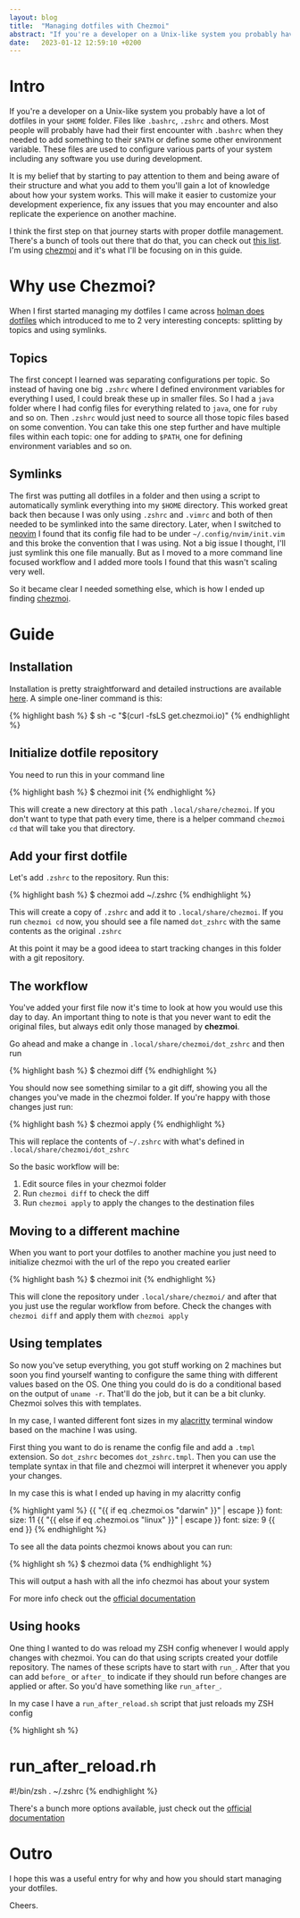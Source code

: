 ```yaml
---
layout: blog
title:  "Managing dotfiles with Chezmoi"
abstract: "If you're a developer on a Unix-like system you probably have a lot of dotfiles in your $HOME folder. It's likely that you don't really pay a lot of attention to them and so they start to get pretty stuffed and complex. Let's learn how to manage them and keep them cleaner"
date:   2023-01-12 12:59:10 +0200
---
```


# Intro

If you're a developer on a Unix-like system you probably have a lot of dotfiles in your `$HOME` folder. Files like `.bashrc`, `.zshrc` and others. Most people will probably have had their first encounter with `.bashrc` when they needed to add something to their `$PATH` or define some other environment variable. These files are used to configure various parts of your system including any software you use during development. 

It is my belief that by starting to pay attention to them and being aware of their structure and what you add to them you'll gain a lot of knowledge about how your system works. This will make it easier to customize your development experience, fix any issues that you may encounter and also replicate the experience on another machine.

I think the first step on that journey starts with proper dotfile management. There's a bunch of tools out there that do that, you can check out [this list](https://dotfiles.github.io/utilities/). I'm using [chezmoi](https://www.chezmoi.io/) and it's what I'll be focusing on in this guide.

# Why use Chezmoi?

When I first started managing my dotfiles I came across [holman does dotfiles](https://github.com/holman/dotfiles) which introduced to me to 2 very interesting concepts: splitting by topics and using symlinks.

## Topics
The first concept I learned was separating configurations per topic. So instead of having one big `.zshrc` where I defined environment variables for everything I used, I could break these up in smaller files. So I had a `java` folder where I had config files for everything related to `java`, one for `ruby` and so on. Then `.zshrc` would just need to source all those topic files based on some convention. You can take this one step further and have multiple files within each topic: one for adding to `$PATH`, one for defining environment variables and so on.


## Symlinks
The first was putting all dotfiles in a folder and then using a script to automatically symlink everything into my `$HOME` directory. This worked great back then because I was only using `.zshrc` and `.vimrc` and both of then needed to be symlinked into the same directory. Later, when I switched to [neovim](https://neovim.io/) I found that its config file had to be under `~/.config/nvim/init.vim` and this broke the convention that I was using. Not a big issue I thought, I'll just symlink this one file manually. But as I moved to a more command line focused workflow and I added more tools I found that this wasn't scaling very well.

So it became clear I needed something else, which is how I ended up finding [chezmoi](https://www.chezmoi.io/).

# Guide

## Installation

Installation is pretty straightforward and detailed instructions are available [here](https://www.chezmoi.io/install/). A simple one-liner command is this:


{% highlight bash %}
$ sh -c "$(curl -fsLS get.chezmoi.io)"
{% endhighlight %}

## Initialize dotfile repository

You need to run this in your command line

{% highlight bash %}
$ chezmoi init
{% endhighlight %}

This will create a new directory at this path `.local/share/chezmoi`. If you don't want to type that path every time, there is a helper command `chezmoi cd` that will take you that directory.

## Add your first dotfile

Let's add `.zshrc` to the repository. Run this:

{% highlight bash %}
$ chezmoi add ~/.zshrc
{% endhighlight %}

This will create a copy of `.zshrc` and add it to `.local/share/chezmoi`. If you run `chezmoi cd` now, you should see a file named `dot_zshrc` with the same contents as the original `.zshrc`

At this point it may be a good ideea to start tracking changes in this folder with a git repository. 

## The workflow

You've added your first file now it's time to look at how you would use this day to day. An important thing to note is that you never want to edit the original files, but always edit only those managed by **chezmoi**.

Go ahead and make a change in `.local/share/chezmoi/dot_zshrc` and then run

{% highlight bash %}
$ chezmoi diff
{% endhighlight %}

You should now see something similar to a git diff, showing you all the changes you've made in the chezmoi folder. If you're happy with those changes just run:

{% highlight bash %}
$ chezmoi apply
{% endhighlight %}

This will replace the contents of `~/.zshrc` with what's defined in `.local/share/chezmoi/dot_zshrc`

So the basic workflow will be:
1. Edit source files in your chezmoi folder
2. Run `chezmoi diff` to check the diff
3. Run `chezmoi apply` to apply the changes to the destination files


## Moving to a different machine

When you want to port your dotfiles to another machine you just need to initialize chezmoi with the url of the repo you created earlier

{% highlight bash %}
$ chezmoi init <url-of-repo>
{% endhighlight %}

This will clone the repository under `.local/share/chezmoi/` and after that you just use the regular workflow from before. Check the changes with `chezmoi diff` and apply them with `chezmoi apply`

## Using templates

So now you've setup everything, you got stuff working on 2 machines but soon you find yourself wanting to configure the same thing with different values based on the OS. One thing you could do is do a conditional based on the output of `uname -r`. That'll do the job, but it can be a bit clunky. Chezmoi solves this with templates.

In my case, I wanted different font sizes in my [alacritty](https://github.com/alacritty/alacritty) terminal window based on the machine I was using.

First thing you want to do is rename the config file and add a `.tmpl` extension. So `dot_zshrc` becomes `dot_zshrc.tmpl`. Then you can use the template syntax in that file and chezmoi will interpret it whenever you apply your changes.

In my case this is what I ended up having in my alacritty config

{% highlight yaml %}
{{ "{{ if eq .chezmoi.os "darwin" }}" | escape }}
  font:
    size: 11
{{ "{{ else if eq .chezmoi.os "linux" }}" | escape }}
  font:
    size: 9
{{ end }}
{% endhighlight %}

To see all the data points chezmoi knows about you can run:

{% highlight sh %}
$ chezmoi data
{% endhighlight %}

This will output a hash with all the info chezmoi has about your system

For more info check out the [official documentation](https://www.chezmoi.io/user-guide/templating/)


## Using hooks

One thing I wanted to do was reload my ZSH config whenever I would apply changes with chezmoi. You can do that using scripts created your dotfile repository. The names of these scripts have to start with `run_`. After that you can add `before_` or `after_` to indicate if they should run before changes are applied or after. So you'd have something like `run_after_`.

In my case I have a `run_after_reload.sh` script that just reloads my ZSH config

{% highlight sh %}
# run_after_reload.rh
#!/bin/zsh
. ~/.zshrc
{% endhighlight %}

There's a bunch more options available, just check out the [official documentation](https://www.chezmoi.io/user-guide/use-scripts-to-perform-actions/)


# Outro

I hope this was a useful entry for why and how you should start managing your dotfiles.

Cheers.

